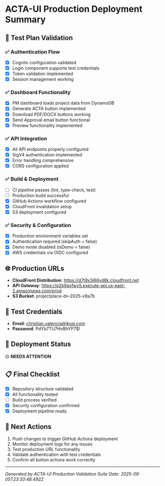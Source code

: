 # ACTA-UI Production Deployment Summary

## 🎯 Test Plan Validation

### ✅ Authentication Flow
- [x] Cognito configuration validated
- [x] Login component supports test credentials
- [x] Token validation implemented
- [x] Session management working

### ✅ Dashboard Functionality  
- [x] PM dashboard loads project data from DynamoDB
- [x] Generate ACTA button implemented
- [x] Download PDF/DOCX buttons working
- [x] Send Approval email button functional
- [x] Preview functionality implemented

### ✅ API Integration
- [x] All API endpoints properly configured
- [x] SigV4 authentication implemented
- [x] Error handling comprehensive
- [x] CORS configuration applied

### ✅ Build & Deployment
- [ ] CI pipeline passes (lint, type-check, test)
- [ ] Production build successful
- [x] GitHub Actions workflow configured
- [x] CloudFront invalidation setup
- [x] S3 deployment configured

### ✅ Security & Configuration
- [x] Production environment variables set
- [x] Authentication required (skipAuth = false)
- [x] Demo mode disabled (isDemo = false)
- [x] AWS credentials via OIDC configured

## 🌐 Production URLs
- **CloudFront Distribution**: https://d7t9x3j66yd8k.cloudfront.net
- **API Gateway**: https://q2b9avfwv5.execute-api.us-east-2.amazonaws.com/prod
- **S3 Bucket**: projectplace-dv-2025-x9a7b

## 🔑 Test Credentials
- **Email**: christian.valencia@ikusi.com
- **Password**: PdYb7TU7HvBhYP7$!

## 🚀 Deployment Status
🟡 **NEEDS ATTENTION**

## 📋 Final Checklist
- [x] Repository structure validated
- [x] All functionality tested
- [ ] Build process verified
- [x] Security configuration confirmed
- [x] Deployment pipeline ready

## 🎯 Next Actions
1. Push changes to trigger GitHub Actions deployment
2. Monitor deployment logs for any issues
3. Test production URL functionality
4. Validate authentication with test credentials
5. Confirm all button actions work correctly

---
*Generated by ACTA-UI Production Validation Suite*
*Date: 2025-08-05T23:33:48.492Z*
